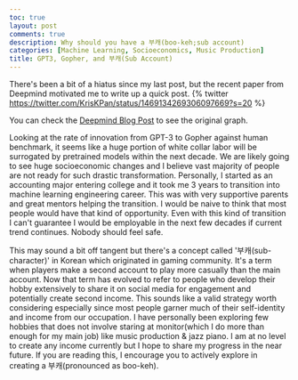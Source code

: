 ```yaml
---
toc: true
layout: post
comments: true
description: Why should you have a 부캐(boo-keh;sub account)
categories: [Machine Learning, Socioeconomics, Music Production]
title: GPT3, Gopher, and 부캐(Sub Account)
---
```


There's been a bit of a hiatus since my last post, but the recent paper from Deepmind motivated me to write up a quick post.
{% twitter https://twitter.com/KrisKPan/status/1469134269306097669?s=20  %}

You can check the [Deepmind Blog Post](https://deepmind.com/blog/article/language-modelling-at-scale) to see the original graph.

Looking at the rate of innovation from GPT-3 to Gopher against human benchmark, it seems like a huge portion of white collar labor will be surrogated by pretrained 
models within the next decade. We are likely going to see huge socioeconomic changes and I believe vast majority of people are not ready for such drastic transformation. 
Personally, I started as an accounting major entering college and it took me 3 years to transition into machine learning engineering career.
This was with very supportive parents and great mentors helping the transition. I would be naive to think that most people would have that kind of opportunity. 
Even with this kind of transition I can't guarantee I would be employable in the next few decades if current trend continues. Nobody should feel safe.

This may sound a bit off tangent but there's a concept called '부캐(sub-character)' in Korean which originated in gaming community. 
It's a term when players make a second account to play more casually than the main account. Now that term has evolved to refer to 
people who develop their hobby extensively to share it on social media for engagement and potentially create second income. 
This sounds like a valid strategy worth considering especially since most people garner much of their self-identity and income from our occupation. 
I have personally been exploring few hobbies that does not involve staring at monitor(which I do more than enough for my main job) like music production & jazz piano. 
I am at no level to create any income currently but I hope to share my progress in the near future. If you are reading this, I encourage you to actively explore in
creating a 부캐(pronounced as boo-keh).
